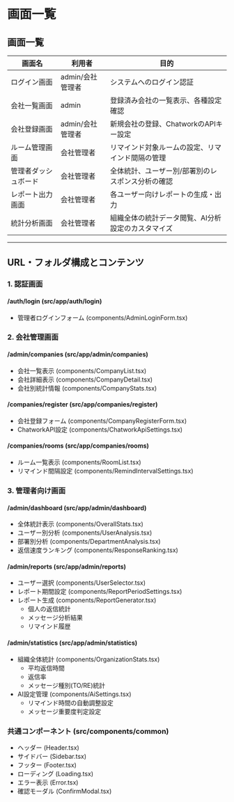 # 画面一覧

## 画面一覧

| 画面名 | 利用者 | 目的 |
|--------|--------|------|
| ログイン画面 | admin/会社管理者 | システムへのログイン認証 |
| 会社一覧画面 | admin | 登録済み会社の一覧表示、各種設定確認 |
| 会社登録画面 | admin/会社管理者 | 新規会社の登録、ChatworkのAPIキー設定 |
| ルーム管理画面 | 会社管理者 | リマインド対象ルームの設定、リマインド間隔の管理 |
| 管理者ダッシュボード | 会社管理者 | 全体統計、ユーザー別/部署別のレスポンス分析の確認 |
| レポート出力画面 | 会社管理者 | 各ユーザー向けレポートの生成・出力 |
| 統計分析画面 | 会社管理者 | 組織全体の統計データ閲覧、AI分析設定のカスタマイズ |

---

## URL・フォルダ構成とコンテンツ

### 1. 認証画面
#### /auth/login (src/app/auth/login)
- 管理者ログインフォーム (components/AdminLoginForm.tsx)

### 2. 会社管理画面
#### /admin/companies (src/app/admin/companies)
- 会社一覧表示 (components/CompanyList.tsx)
- 会社詳細表示 (components/CompanyDetail.tsx)
- 会社別統計情報 (components/CompanyStats.tsx)

#### /companies/register (src/app/companies/register)
- 会社登録フォーム (components/CompanyRegisterForm.tsx)
- ChatworkAPI設定 (components/ChatworkApiSettings.tsx)

#### /companies/rooms (src/app/companies/rooms)
- ルーム一覧表示 (components/RoomList.tsx)
- リマインド間隔設定 (components/RemindIntervalSettings.tsx)

### 3. 管理者向け画面
#### /admin/dashboard (src/app/admin/dashboard)
- 全体統計表示 (components/OverallStats.tsx)
- ユーザー別分析 (components/UserAnalysis.tsx)
- 部署別分析 (components/DepartmentAnalysis.tsx)
- 返信速度ランキング (components/ResponseRanking.tsx)

#### /admin/reports (src/app/admin/reports)
- ユーザー選択 (components/UserSelector.tsx)
- レポート期間設定 (components/ReportPeriodSettings.tsx)
- レポート生成 (components/ReportGenerator.tsx)
  - 個人の返信統計
  - メッセージ分析結果
  - リマインド履歴

#### /admin/statistics (src/app/admin/statistics)
- 組織全体統計 (components/OrganizationStats.tsx)
  - 平均返信時間
  - 返信率
  - メッセージ種別(TO/RE)統計
- AI設定管理 (components/AiSettings.tsx)
  - リマインド時間の自動調整設定
  - メッセージ重要度判定設定

### 共通コンポーネント (src/components/common)
- ヘッダー (Header.tsx)
- サイドバー (Sidebar.tsx)
- フッター (Footer.tsx)
- ローディング (Loading.tsx)
- エラー表示 (Error.tsx)
- 確認モーダル (ConfirmModal.tsx)
